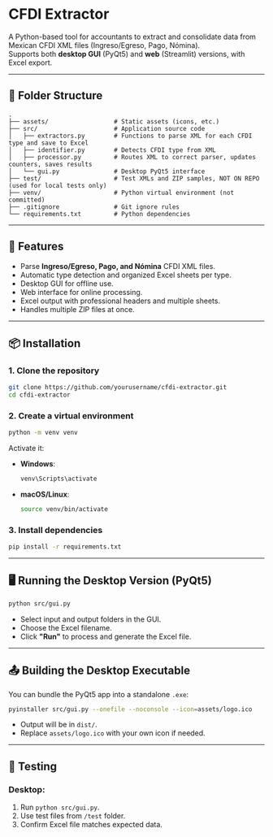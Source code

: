# CFDI Extractor

A Python-based tool for accountants to extract and consolidate data from Mexican CFDI XML files (Ingreso/Egreso, Pago, Nómina).  
Supports both **desktop GUI** (PyQt5) and **web** (Streamlit) versions, with Excel export.

---

## 📂 Folder Structure

```
.
├── assets/                  # Static assets (icons, etc.)
├── src/                     # Application source code
│   ├── extractors.py        # Functions to parse XML for each CFDI type and save to Excel
│   ├── identifier.py        # Detects CFDI type from XML
│   ├── processor.py         # Routes XML to correct parser, updates counters, saves results
│   └── gui.py               # Desktop PyQt5 interface
├── test/                    # Test XMLs and ZIP samples, NOT ON REPO (used for local tests only)
├── venv/                    # Python virtual environment (not committed)
├── .gitignore               # Git ignore rules
└── requirements.txt         # Python dependencies
```

---

## 🚀 Features
- Parse **Ingreso/Egreso, Pago, and Nómina** CFDI XML files.
- Automatic type detection and organized Excel sheets per type.
- Desktop GUI for offline use.
- Web interface for online processing.
- Excel output with professional headers and multiple sheets.
- Handles multiple ZIP files at once.

---

## 📦 Installation

### 1. Clone the repository
```bash
git clone https://github.com/yourusername/cfdi-extractor.git
cd cfdi-extractor
```

### 2. Create a virtual environment
```bash
python -m venv venv
```
Activate it:
- **Windows**:
  ```bash
  venv\Scripts\activate
  ```
- **macOS/Linux**:
  ```bash
  source venv/bin/activate
  ```

### 3. Install dependencies
```bash
pip install -r requirements.txt
```

---

## 🖥 Running the Desktop Version (PyQt5)
```bash
python src/gui.py
```
- Select input and output folders in the GUI.
- Choose the Excel filename.
- Click **"Run"** to process and generate the Excel file.

---

## 📤 Building the Desktop Executable
You can bundle the PyQt5 app into a standalone `.exe`:

```bash
pyinstaller src/gui.py --onefile --noconsole --icon=assets/logo.ico
```
- Output will be in `dist/`.
- Replace `assets/logo.ico` with your own icon if needed.

---
## 🧪 Testing
### Desktop:
1. Run `python src/gui.py`.
2. Use test files from `/test` folder.
3. Confirm Excel file matches expected data.

